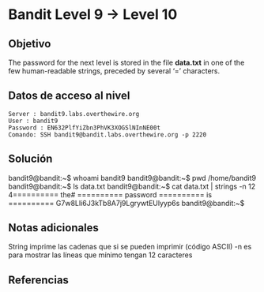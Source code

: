 # Bandit Level 9 → Level 10
## Objetivo
The password for the next level is stored in the file **data.txt** in one of the few human-readable strings, preceded by several ‘=’ characters.
## Datos de acceso al nivel
```
Server : bandit9.labs.overthewire.org
User : bandit9
Password : EN632PlfYiZbn3PhVK3XOGSlNInNE00t
Comando: SSH bandit9@bandit.labs.overthewire.org -p 2220
```
## Solución 
bandit9@bandit:~$ whoami
bandit9
bandit9@bandit:~$ pwd
/home/bandit9
bandit9@bandit:~$ ls
data.txt
bandit9@bandit:~$ cat data.txt | strings -n 12
4========== the#
========== password
========== is
========== G7w8LIi6J3kTb8A7j9LgrywtEUlyyp6s
bandit9@bandit:~$
## Notas adicionales
String imprime las cadenas que si se pueden imprimir (código ASCII)
-n es para mostrar las líneas que mínimo tengan 12 caracteres 
## Referencias